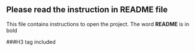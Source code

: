 ## Please read the instruction in README file
This file contains instructions to open the project.
The word **README** is in bold 

###H3 tag included